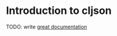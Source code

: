 # Introduction to cljson

TODO: write [great documentation](http://jacobian.org/writing/great-documentation/what-to-write/)
